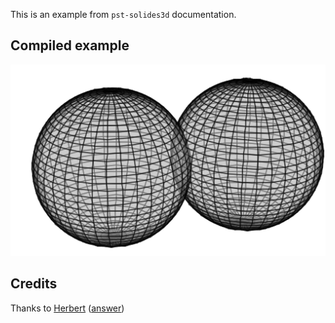This is an example from `pst-solides3d` documentation.

Compiled example
----------------
![Example](sphere-sphere.png)

Credits
-------
Thanks to [Herbert](http://tex.stackexchange.com/users/2478/herbert) ([answer](http://tex.stackexchange.com/a/121906/5645))
